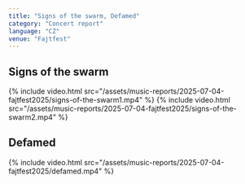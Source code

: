 ```yaml
---
title: "Signs of the swarm, Defamed"
category: "Concert report"
language: "CZ"
venue: "Fajtfest"
---
```


## Signs of the swarm
{% include video.html src="/assets/music-reports/2025-07-04-fajtfest2025/signs-of-the-swarm1.mp4" %}
{% include video.html src="/assets/music-reports/2025-07-04-fajtfest2025/signs-of-the-swarm2.mp4" %}


## Defamed
{% include video.html src="/assets/music-reports/2025-07-04-fajtfest2025/defamed.mp4" %}

